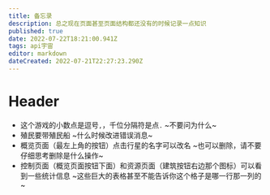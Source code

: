 ```yaml
---
title: 备忘录
description: 总之现在页面甚至页面结构都还没有的时候记录一点知识
published: true
date: 2022-07-22T18:21:00.941Z
tags: api宇宙
editor: markdown
dateCreated: 2022-07-21T22:27:23.290Z
---
```


# Header

- 这个游戏的小数点是逗号`,`，千位分隔符是点`.` ~不要问为什么~
- 殖民要带殖民船 ~什么时候改进错误消息~
- 概览页面（最左上角的按钮）点击行星的名字可以改名 ~也可以删除，请不要仔细思考删除是什么操作~
- 控制页面（概览页面按钮下面）和资源页面（建筑按钮右边那个图标）可以看到一些统计信息 ~这些巨大的表格甚至不能告诉你这个格子是哪一行那一列的~
